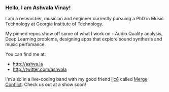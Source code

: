 ### Hello, I am Ashvala Vinay! 

I am a researcher, musician and engineer currently pursuing a PhD in Music Technology at Georgia Institute of Technology.

My pinned repos show off some of what I work on - Audio Quality analysis, Deep Learning problems, designing apps that explore sound synthesis and music perfomance. 

You can find me at: 
* http://ashva.la
* http://twitter.com/ashvala

I'm also in a live-coding band with my good friend [ijc8](https://github.com/ijc8) called [Merge Conflict](https://mergeconflict.live). Check us out at a show soon!




